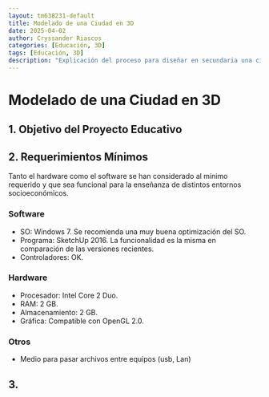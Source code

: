 ```yaml
---
layout: tm638231-default
title: Modelado de una Ciudad en 3D
date: 2025-04-02
author: Cryssander Riascos
categories: [Educación, 3D]
tags: [Educación, 3D]
description: "Explicación del proceso para diseñar en secundaria una ciudad en 3D."
---
```


# Modelado de una Ciudad en 3D

## 1. Objetivo del Proyecto Educativo

## 2. Requerimientos Mínimos
Tanto el hardware como el software se han considerado al mínimo requerido y que sea funcional para la enseñanza de distintos entornos socioeconómicos.
### Software
- SO: Windows 7. Se recomienda una muy buena optimización del SO.
- Programa: SketchUp 2016. La funcionalidad es la misma en comparación de las versiones recientes.
- Controladores: OK.
### Hardware
- Procesador: Intel Core 2 Duo.
- RAM: 2 GB.
- Almacenamiento: 2 GB.
- Gráfica: Compatible con OpenGL 2.0.
### Otros
- Medio para pasar archivos entre equipos (usb, Lan)

## 3. 
